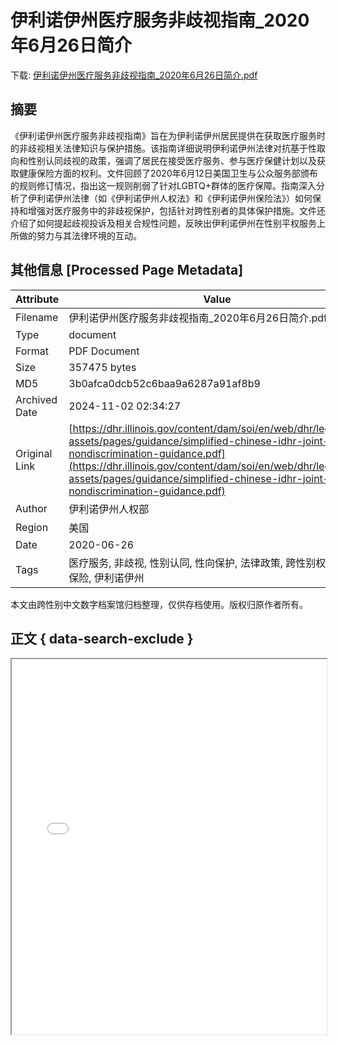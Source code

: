 # 伊利诺伊州医疗服务非歧视指南_2020年6月26日简介

<!-- tcd_download_link -->
下载: [伊利诺伊州医疗服务非歧视指南_2020年6月26日简介.pdf](伊利诺伊州医疗服务非歧视指南_2020年6月26日简介.pdf)
<!-- tcd_download_link_end -->

## 摘要

<!-- tcd_abstract -->
《伊利诺伊州医疗服务非歧视指南》旨在为伊利诺伊州居民提供在获取医疗服务时的非歧视相关法律知识与保护措施。该指南详细说明伊利诺伊州法律对抗基于性取向和性别认同歧视的政策，强调了居民在接受医疗服务、参与医疗保健计划以及获取健康保险方面的权利。文件回顾了2020年6月12日美国卫生与公众服务部颁布的规则修订情况，指出这一规则削弱了针对LGBTQ+群体的医疗保障。指南深入分析了伊利诺伊州法律（如《伊利诺伊州人权法》和《伊利诺伊州保险法》）如何保持和增强对医疗服务中的非歧视保护，包括针对跨性别者的具体保护措施。文件还介绍了如何提起歧视投诉及相关合规性问题，反映出伊利诺伊州在性别平权服务上所做的努力与其法律环境的互动。

<!-- tcd_abstract_end -->

## 其他信息 [Processed Page Metadata]

| Attribute       | Value                                  |
|-----------------|----------------------------------------|
| Filename        | 伊利诺伊州医疗服务非歧视指南_2020年6月26日简介.pdf                             |
| Type            | document                                 |
| Format          | PDF Document                               |
| Size            | 357475 bytes                           |
| MD5             | 3b0afca0dcb52c6baa9a6287a91af8b9                                  |
| Archived Date   | 2024-11-02 02:34:27                             |
| Original Link   | [https://dhr.illinois.gov/content/dam/soi/en/web/dhr/legal/site-assets/pages/guidance/simplified-chinese-idhr-joint-nondiscrimination-guidance.pdf](https://dhr.illinois.gov/content/dam/soi/en/web/dhr/legal/site-assets/pages/guidance/simplified-chinese-idhr-joint-nondiscrimination-guidance.pdf)                         |
| Author          | 伊利诺伊州人权部                               |
| Region          | 美国                               |
| Date            | 2020-06-26                                 |
| Tags            | 医疗服务, 非歧视, 性别认同, 性向保护, 法律政策, 跨性别权利, 医疗保险, 伊利诺伊州                                 |

本文由跨性别中文数字档案馆归档整理，仅供存档使用。版权归原作者所有。


## 正文 { data-search-exclude }

<!-- tcd_main_text -->
<iframe src="../伊利诺伊州医疗服务非歧视指南_2020年6月26日简介.pdf" width="100%" height="600px">
    <p>无法显示PDF，请下载查看。</p>
</iframe>
<!-- tcd_main_text_end -->

